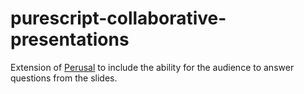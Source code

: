 # purescript-collaborative-presentations
Extension of [Perusal](github.com/i-am-tom/perusal) to include the ability for the audience to answer questions from the slides.
